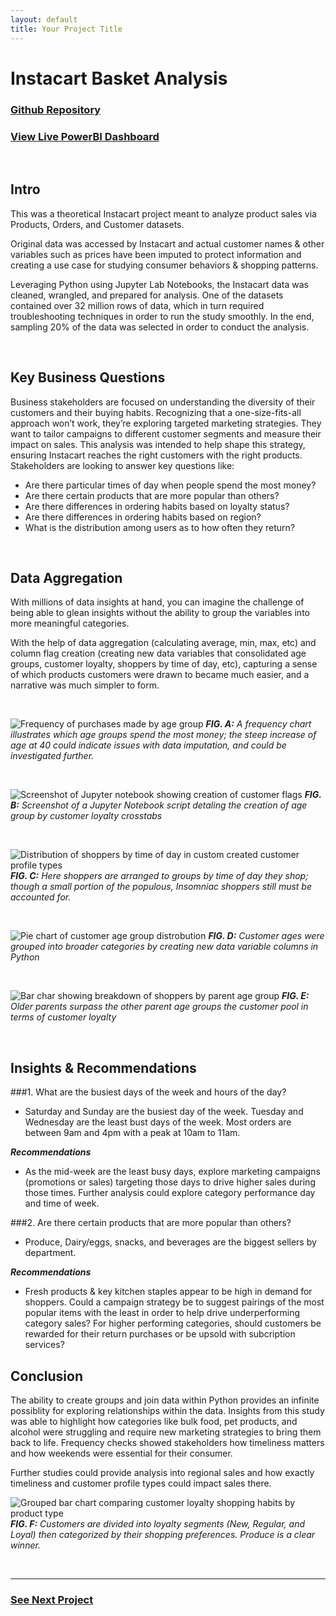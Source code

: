 ```yaml
---
layout: default
title: Your Project Title
---
```

# Instacart Basket Analysis

### [Github Repository](https://github.com/kirstencurrie/cf_instacart)

### [View Live PowerBI Dashboard](https://app.powerbi.com/view?r=eyJrIjoiYWRlNDZiNmItMjBiMS00N2ZkLTlmZGEtNThlMGNjYjFiOTY4IiwidCI6ImM0ZWNkNjdhLWUxNDMtNDMyZS1hOTllLWZjNTYwZWM3MzQ2MCIsImMiOjF9)


<br>

## Intro

This was a theoretical Instacart project meant to analyze product sales via Products, Orders, and Customer datasets. 

Original data was accessed by Instacart and actual customer names & other variables such as prices have been imputed to protect information and creating a use case for studying consumer behaviors & shopping patterns.

Leveraging Python using Jupyter Lab Notebooks, the Instacart data was cleaned, wrangled, and prepared for analysis. One of the datasets contained over 32 million rows of data, which in turn required troubleshooting techniques in order to run the study smoothly. In the end, sampling 20% of the data was selected in order to conduct the analysis.

<br>

## Key Business Questions

Business stakeholders are focused on understanding the diversity of their customers and their buying habits. Recognizing that a one-size-fits-all approach won’t work, they’re exploring targeted marketing strategies. They want to tailor campaigns to different customer segments and measure their impact on sales. This analysis was intended to help shape this strategy, ensuring Instacart reaches the right customers with the right products. Stakeholders are looking to answer key questions like:

-  Are there particular times of day when people spend the most money?
-  Are there certain products that are more popular than others?
-  Are there differences in ordering habits based on loyalty status?
-  Are there differences in ordering habits based on region?
-  What is the distribution among users as to how often they return?

<br>


## Data Aggregation

With millions of data insights at hand, you can imagine the challenge of being able to glean insights without the ability to group the variables into more meaningful categories.

With the help of data aggregation (calculating average, min, max, etc) and column flag creation (creating new data variables that consolidated age groups, customer loyalty, shoppers by time of day, etc), capturing a sense of which products customers were drawn to became much easier, and a narrative was much simpler to form.

<br>


![Frequency of purchases made by age group](assets/img/ic_age-income.png)
***FIG. A:***  *A frequency chart illustrates which age groups spend the most money; the steep increase of age at 40 could indicate issues with data imputation, and could be investigated further.*

<br>

![Screenshot of Jupyter notebook showing creation of customer flags](assets/img/ic_customer-flags.png)
***FIG. B:***  *Screenshot of a Jupyter Notebook script detaling the creation of age group by customer loyalty crosstabs*

<br>

![Distribution of shoppers by time of day in custom created customer profile types](assets/img/ic_shopping-times.png)
***FIG. C:***  *Here shoppers are arranged to groups by time of day they shop; though a small portion of the populous, Insomniac shoppers still must be accounted for.*

<br>

![Pie chart of customer age group distrobution](assets/img/ic_age-distro.png)
***FIG. D:***  *Customer ages were grouped into broader categories by creating new data variable columns in Python*

<br>

![Bar char showing breakdown of shoppers by parent age group](assets/img/ic_parent-ages.png)
***FIG. E:***  *Older parents surpass the other parent age groups the customer pool in terms of customer loyalty*

<br>

## Insights & Recommendations

###1.  What are the busiest days of the week and hours of the day?

- Saturday and Sunday are the busiest day  of the week. Tuesday and Wednesday are the least bust days of the week. Most orders are between 9am and 4pm with a peak at 10am to 11am.

***Recommendations***
- As the mid-week are the least busy days, explore marketing campaigns (promotions or sales) targeting those days to drive higher sales during those times. Further analysis could explore category performance day and time of week.

###2. Are there certain products that are more popular than others?

- Produce, Dairy/eggs, snacks, and beverages are the biggest sellers by department.

***Recommendations***

- Fresh products & key kitchen staples appear to be high in demand for shoppers. Could a campaign strategy be to suggest pairings of the most popular items with the least in order to help drive underperforming category sales? For higher performing categories, should customers be rewarded for their return purchases or be upsold with subcription services?

## Conclusion

The ability to create groups and join data within Python provides an infinite possiblity for exploring relationships within the data. Insights from this study was able to highlight how categories like bulk food, pet products, and alcohol were struggling and require new marketing strategies to bring them back to life. Frequency checks showed stakeholders how timeliness matters and how weekends were essential for their consumer.


Further studies could provide analysis into regional sales and how exactly timeliness and customer profile types could impact sales there.

![Grouped bar chart comparing customer loyalty shopping habits by product type](assets/img/ic_customer-segments.png)
***FIG. F:***  *Customers are divided into loyalty segments (New, Regular, and Loyal) then categorized by their shopping preferences. Produce is a clear winner.*

<br>

---

### [See Next Project](project3.md)
